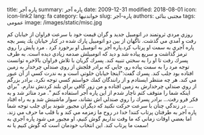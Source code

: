 title: پاره آجر
summary: پاره آجر
date: 2009-12-31
modified: 2018-08-01
icon:  icon-link2
lang: fa
category: خواندنیها
slug: پاره-آجر
authors: مجتبی بنائی
tags: عمومی
image: /images/static/misc.jpg

روزي مردي ثروتمند در اتومبيل جديد و گران قيمت خود با سرعت فراوان از خيابان كم رفت و آمدي مي گذشت.  ناگهان از بين دو اتومبيل پارك شده در كنار خيابان يك پسر بچه پاره آجري به سمت او پرتاب كرد.پاره آجر به اتومبيل او برخورد كرد .  مرد پايش را روي ترمز گذاشت و سريع پياده شد و ديد كه اتومبيلش صدمه زيادي ديده است. به طرف پسرك رفت تا او را به سختي تنبيه كند.  پسرك گريان با تلاش فراوان بالاخره توانست توجه مرد را به سمت پياده رو، جايي كه برادر فلجش از روي صندلي چرخدار به زمين افتاده بود جلب كند.  پسرك گفت:"اينجا خيابان خلوتي است و به ندرت كسي از آن عبور مي كند. هر چه منتظر ايستادم و از رانندگان كمك خواستم كسي توجه نكرد. برادر بزرگم از روي صندلي چرخدارش به زمين افتاده و من زور كافي براي بلند كردنش ندارم.  "براي اينكه شما را متوقف كتم ناچار شدم از اين پاره آجر استفاده كنم ".  مرد متاثر شد و به فكر فرو رفت... برادر پسرك را روي صندلي اش نشاند، سوار ماشينش شد و به راه افتاد ....  در زندگي چنان با سرعت حركت نكنيد كه ديگران مجبور شوند براي جلب توجه شما پاره آجر به طرفتان پرتاب كنند!  خدا در روح ما زمزمه مي كند و با قلب ما حرف مي زند.  اما بعضي اوقات زماني كه ما وقت نداريم گوش كنيم، او مجبور مي شود پاره آجري به سمت ما پرتاب كند.  اين انتخاب خودمان است كه گوش كنيم يا نه!